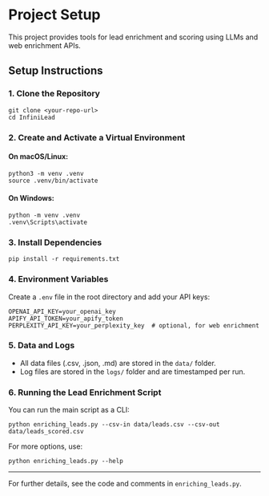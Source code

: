 
# Project Setup

This project provides tools for lead enrichment and scoring using LLMs and web enrichment APIs.

## Setup Instructions

### 1. Clone the Repository

```
git clone <your-repo-url>
cd InfiniLead
```

### 2. Create and Activate a Virtual Environment

#### On macOS/Linux:
```
python3 -m venv .venv
source .venv/bin/activate
```

#### On Windows:
```
python -m venv .venv
.venv\Scripts\activate
```

### 3. Install Dependencies

```
pip install -r requirements.txt
```

### 4. Environment Variables

Create a `.env` file in the root directory and add your API keys:

```
OPENAI_API_KEY=your_openai_key
APIFY_API_TOKEN=your_apify_token
PERPLEXITY_API_KEY=your_perplexity_key  # optional, for web enrichment
```

### 5. Data and Logs
- All data files (.csv, .json, .md) are stored in the `data/` folder.
- Log files are stored in the `logs/` folder and are timestamped per run.

### 6. Running the Lead Enrichment Script

You can run the main script as a CLI:

```
python enriching_leads.py --csv-in data/leads.csv --csv-out data/leads_scored.csv
```

For more options, use:
```
python enriching_leads.py --help
```

---

For further details, see the code and comments in `enriching_leads.py`.
